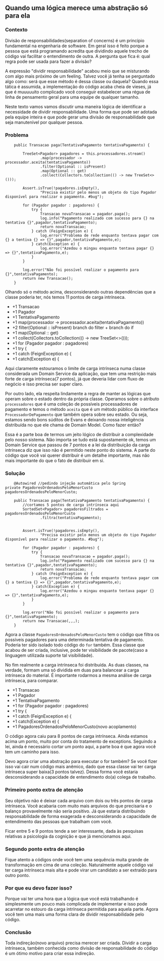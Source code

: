 ## Quando uma lógica merece uma abstração só para ela

### Contexto

Divisão de responsabilidades(separation of concerns) é um princípio fundamental na engenharia de software. Em geral isso é feito porque a pessoa que está programando acredita que dividindo aquele trecho de código vai facilitar o entendimento de outra. A pergunta que fica é: qual regra pode ser usada para fazer a divisão?

A expressão "dividir responsabilidade" acabou meio que se misturando com algo mais próximo de um feeling. Talvez você já tenha se perguntado algo como: será que esse método é dessa classe ou daquela? Quando essa tática é assumida, a implementação do código acaba cheia de vieses, já que é muuuuuito complicado você conseguir estabelecer uma régua de linha de pensamento geral para uma equipe de qualquer tamanho. 

Neste texto vamos vamos discutir uma maneira lógica de identificar a necessidade de dividir responsabilidade. Uma forma que pode ser adotada pela equipe inteira e que pode gerar uma divisão de responsabilidade que seja manutenível por qualquer pessoa.

### Problema

```
	public Transacao paga(TentativaPagamento tentativaPagamento) {

		TreeSet<Pagador> pagadores = this.processadores.stream()
				.map(processador -> processador.aceita(tentativaPagamento))
				.filter(Optional :: isPresent)
				.map(Optional :: get)
				.collect(Collectors.toCollection(() -> new TreeSet<>()));

		Assert.isTrue(!pagadores.isEmpty(),
				"Precisa existir pelo menos um objeto do tipo Pagador disponível para realizar o pagamento. #bug");

		for (Pagador pagador : pagadores) {
			try {
				Transacao novaTransacao = pagador.paga();
				log.info("Pagamento realizado com sucesso para {} na tentativa {}",pagador,tentativaPagamento);
				return novaTransacao;
			} catch (FeignException e) {
				log.error("Problema de rede enquanto tentava pagar com {} a tentiva {} => {}",pagador,tentativaPagamento,e);
			} catch(Exception e) {
				log.error("Azedou o mingau enquanto tentava pagar {} => {}",tentativaPagamento,e);
			}
		}
		
		log.error("Não foi possível realizar o pagamento para {}",tentativaPagamento);
		return new Transacao();
	}

```

Olhando só o método acima, desconsiderando outras dependências que a classe poderia ter, nós temos 11 pontos de carga intrínseca. 

* +1 Transacao
* +1 Pagador
* +1 TentativaPagamento
* +1 map(processador -> processador.aceita(tentativaPagamento))
* +2 filter(Optional :: isPresent) branch do filter + branch do if
* +1 map(Optional :: get)
* +1 collect(Collectors.toCollection(() -> new TreeSet<>()));
* +1 for (Pagador pagador : pagadores)
* +1 try {
* +1 catch (FeignException e) {
* +1 catch(Exception e) {

Aqui claramente estouramos o limite de carga intrínseca numa classe considerada um Domain Service da aplicação, que tem uma restrição mais forte de carga intrínseca(7 pontos), já que deveria lidar com fluxo de negócio e isso precisa ser super claro. 

Por outro lado, ela respeita lindamente a regra de manter as lógicas que operam sobre o estado dentro da própria classe. Operamos sobre o atributo ```processadores``` que é uma coleção de possíveis processadores de pagamento e temos o método ```aceita``` que é um método público da interface ```ProcessadorDePagamento``` que também opera sobre seu estado. Ou seja, estamos sendo bons súditos de Evans e deixando nossa inteligência distribuída no que ele chama de Domain Model.  Como fazer então?

Essa é a parte boa de termos um jeito lógico de distribuir a complexidade pelo nosso sistema. Não importa se tudo está supostamente ok, temos um Domain Service que passou de 7 pontos e a lei da distribuição da carga intrínseca  diz que isso não é permitido neste ponto do sistema. A parte do código que você vai querer distribuir é um detalhe importante, mas não mais importante do que o fato de distribuir em si. 

### Solução

```
	@Autowired //pedindo injeção automática pelo Spring
private PagadoresOrdenadosPeloMenorCusto pagadoresOrdenadosPeloMenorCusto;

	public Transacao paga(TentativaPagamento tentativaPagamento) {
		//cortamos 5 pontos de carga intrínseca aqui
		SortedSet<Pagador> pagadoresFiltrados = pagadoresOrdenadosPeloMenorCusto
				.filtra(tentativaPagamento);


		Assert.isTrue(!pagadores.isEmpty(),
				"Precisa existir pelo menos um objeto do tipo Pagador disponível para realizar o pagamento. #bug");

		for (Pagador pagador : pagadores) {
			try {
				Transacao novaTransacao = pagador.paga();
				log.info("Pagamento realizado com sucesso para {} na tentativa {}",pagador,tentativaPagamento);
				return novaTransacao;
			} catch (FeignException e) {
				log.error("Problema de rede enquanto tentava pagar com {} a tentiva {} => {}",pagador,tentativaPagamento,e);
			} catch(Exception e) {
				log.error("Azedou o mingau enquanto tentava pagar {} => {}",tentativaPagamento,e);
			}
		}
		
		log.error("Não foi possível realizar o pagamento para {}",tentativaPagamento);
		return new Transacao(,,,);
	}

```

Agora a classe ```PagadoresOrdenadosPeloMenorCusto``` tem o código que filtra os possíveis pagadores para uma determinada tentativa de pagamento. Poderia ter sido isolado todo código do ```for``` também. Essa classe que acabou de ser criada, inclusive, pode ter visibilidade de pacote(caso a linguagem utilizada suporte tal visibilidade). 

No fim realmente a carga intrínseca foi distribuída. As duas classes, na verdade, formam uma só dividida em duas para balancear a carga intrínseca do material. É importante rodarmos a mesma análise de carga intrínseca, para comparar. 

* +1 Transacao
* +1 Pagador
* +1 TentativaPagamento
* +1 for (Pagador pagador : pagadores)
* +1 try {
* +1 catch (FeignException e) {
* +1 catch(Exception e) {
* +1 PagadoresOrdenadosPeloMenorCusto(novo acoplamento)



O código agora caiu para 8 pontos de carga intrínseca. Ainda estamos acima um ponto, muito por conta do tratamento de exceptions. Seguindo a lei, ainda é necessário cortar um ponto aqui, a parte boa é que agora você tem um caminho para isso.

Devo agora criar uma abstração para executar o for também? Se você fizer isso vai cair num código mais anêmico, dado que essa classe vai ter carga intrínseca super baixa(3 pontos talvez). Dessa forma você estaria desconsiderando a capacidade de entendimento do(a) colega de trabalho.

### Primeiro ponto extra de atenção

Seu objetivo não é deixar cada arquivo com dois ou três pontos de carga intrínseca. Você acabaria com muito mais arquivos do que precisaria e o balanço provavelmente não seria positivo. Já que estaria distribuindo responsabilidade de forma exagerada e desconsiderando a capacidade de entendimento das pessoas que trabalham com você. 

Ficar entre 5 e 9 pontos tende a ser interessante, dada às pesquisas relativas a psicologia da cognição e que já mencionamos aqui. 

### Segundo ponto extra de atenção

Fique atento a códigos onde você tem uma sequência muita grande de transformação em cima de uma coleção. Naturalmente aquele código vai ter carga intrínseca mais alta e pode virar um candidato a ser extraído para outro ponto.

### Por que eu devo fazer isso?

Porque vai ter uma hora que a lógica que você está trabalhando é simplesmente um pouco mais complicada de implementar e isso pode acarretar no estouro da carga intrínseca permitida para aquela parte. Agora você tem uma mais uma forma clara de dividir responsabilidade pelo código. 

### Conclusão

Toda indireção(novo arquivo) precisa merecer ser criada. Dividir a carga intrínseca, também conhecida como divisão de responsabilidade do código é um ótimo motivo para criar essa indireção. 

